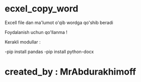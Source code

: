 # ecxel_copy_word
Excell file dan ma'lumot o'qib wordga qo'shib beradi

Foydalanish uchun qo'llanma !

Kerakli modullar :

-pip install pandas
-pip install python-docx

# created_by : MrAbdurakhimoff